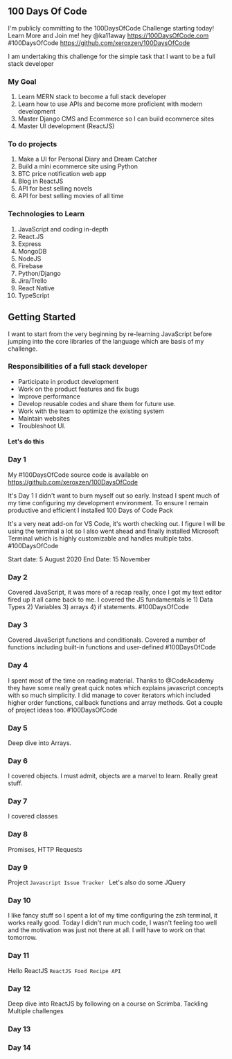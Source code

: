 ## 100 Days Of Code

I'm publicly committing to the 100DaysOfCode Challenge starting today! Learn More and Join me! hey  @ka11away  https://100DaysOfCode.com #100DaysOfCode https://github.com/xeroxzen/100DaysOfCode

I am undertaking this challenge for the simple task that I want to be a full stack developer

### My Goal
1. Learn MERN stack to become a full stack developer
2. Learn how to use APIs and become more proficient with modern development
3. Master Django CMS and Ecommerce so I can build ecommerce sites
4. Master UI development (ReactJS)

### To do projects
1. Make a UI for Personal Diary and Dream Catcher
2. Build a mini ecommerce site using Python
3. BTC price notification web app
4. Blog in ReactJS
5. API for best selling novels
6. API for best selling movies of all time

### Technologies to Learn
1. JavaScript and coding in-depth 
2. React.JS
3. Express
4. MongoDB
5. NodeJS
6. Firebase
7. Python/Django
8. Jira/Trello
9. React Native
10. TypeScript


## Getting Started
I want to start from the very beginning by re-learning JavaScript before jumping into the core libraries of the language which are basis of my challenge.

### Responsibilities of a full stack developer
* Participate in product development
* Work on the product features and fix bugs
* Improve performance
* Develop reusable codes and share them for future use.
* Work with the team to optimize the existing system
* Maintain websites
* Troubleshoot UI.


#### Let's do this

### Day 1
My #100DaysOfCode source code is available on https://github.com/xeroxzen/100DaysOfCode

It's Day 1 I didn't want to burn myself out so early. Instead I spent much of my time configuring my development environment. To ensure I remain productive and efficient I installed 100 Days of Code Pack

It's a very neat add-on for VS Code, it's worth checking out. I figure I will be using the terminal a lot so I also went ahead and finally installed Microsoft Terminal which is highly customizable and handles multiple tabs. #100DaysOfCode

Start date: 5 August 2020
End Date: 15 November


### Day 2
Covered JavaScript, it was more of a recap really, once I got my text editor fired up it all came back to me. I covered the JS fundamentals ie 1) Data Types 2) Variables 3) arrays 4) if statements. #100DaysOfCode

### Day 3
Covered JavaScript functions and conditionals. Covered a number of functions including built-in functions and user-defined #100DaysOfCode

### Day 4
I spent most of the time on reading material. Thanks to @CodeAcademy they have some really great quick notes which explains javascript concepts with so much simplicity. I did manage to cover iterators which included higher order functions, callback functions and array methods. Got a couple of project ideas too. #100DaysOfCode   

### Day 5
Deep dive into Arrays.

### Day 6
I covered objects. I must admit, objects are a marvel to learn. Really great stuff.

### Day 7
I covered classes

### Day 8
Promises, HTTP Requests

### Day 9
Project ```Javascript Issue Tracker ```
Let's also do some JQuery

### Day 10
I like fancy stuff so I spent a lot of my time configuring the zsh terminal, it works really good. Today I didn't run much code, I wasn't feeling too well and the motivation was just not there at all. I will have to work on that tomorrow.

### Day 11
Hello ReactJS ```ReactJS Food Recipe API ```

### Day 12 
Deep dive into ReactJS by following on  a course on Scrimba. Tackling Multiple challenges

### Day 13

### Day 14
